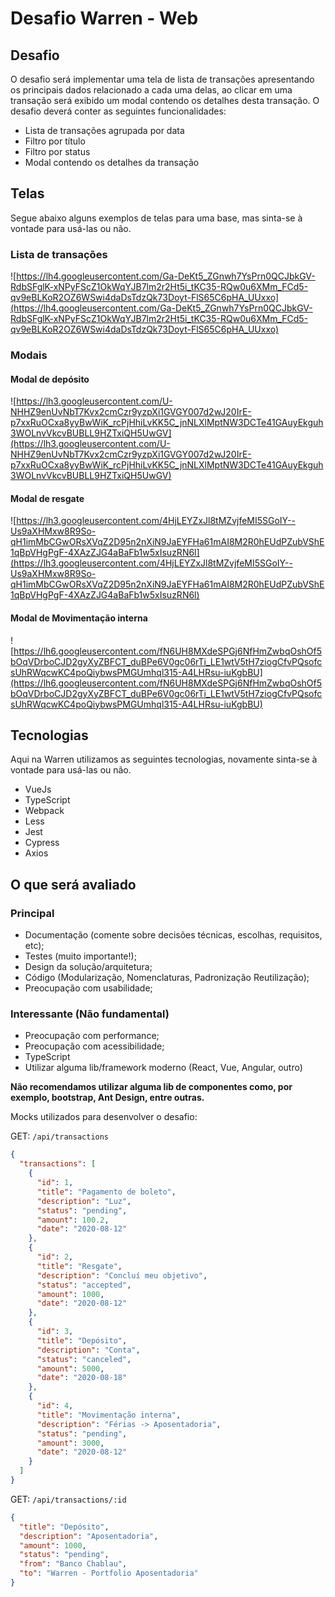 # Desafio Warren - Web

## Desafio

O desafio será implementar uma tela de lista de transações apresentando os principais dados relacionado a cada uma delas, ao clicar em uma transação será exibido um modal contendo os detalhes desta transação. O desafio deverá conter as seguintes funcionalidades:

- Lista de transações agrupada por data
- Filtro por título
- Filtro por status
- Modal contendo os detalhes da transação

## Telas

Segue abaixo alguns exemplos de telas para uma base, mas sinta-se à vontade para usá-las ou não.

### Lista de transações

![https://lh4.googleusercontent.com/Ga-DeKt5_ZGnwh7YsPrn0QCJbkGV-RdbSFglK-xNPyFScZ1OkWqYJB7lm2r2Ht5i_tKC35-RQw0u6XMm_FCd5-qv9eBLKoR2OZ6WSwi4daDsTdzQk73Doyt-FlS65C6pHA_UUxxo](https://lh4.googleusercontent.com/Ga-DeKt5_ZGnwh7YsPrn0QCJbkGV-RdbSFglK-xNPyFScZ1OkWqYJB7lm2r2Ht5i_tKC35-RQw0u6XMm_FCd5-qv9eBLKoR2OZ6WSwi4daDsTdzQk73Doyt-FlS65C6pHA_UUxxo)

### Modais

#### Modal de depósito
![https://lh3.googleusercontent.com/U-NHHZ9enUvNbT7Kvx2cmCzr9yzpXi1GVGY007d2wJ20IrE-p7xxRuOCxa8yyBwWiK_rcPjHhiLvKK5C_jnNLXlMptNW3DCTe41GAuyEkguh3WOLnvVkcvBUBLL9HZTxiQH5UwGV](https://lh3.googleusercontent.com/U-NHHZ9enUvNbT7Kvx2cmCzr9yzpXi1GVGY007d2wJ20IrE-p7xxRuOCxa8yyBwWiK_rcPjHhiLvKK5C_jnNLXlMptNW3DCTe41GAuyEkguh3WOLnvVkcvBUBLL9HZTxiQH5UwGV)


#### Modal de resgate
![https://lh3.googleusercontent.com/4HjLEYZxJl8tMZvjfeMI5SGoIY--Us9aXHMxw8R9So-qH1imMbCGwORsXVqZ2D95n2nXiN9JaEYFHa61mAI8M2R0hEUdPZubVShE1qBpVHgPgF-4XAzZJG4aBaFb1w5xIsuzRN6l](https://lh3.googleusercontent.com/4HjLEYZxJl8tMZvjfeMI5SGoIY--Us9aXHMxw8R9So-qH1imMbCGwORsXVqZ2D95n2nXiN9JaEYFHa61mAI8M2R0hEUdPZubVShE1qBpVHgPgF-4XAzZJG4aBaFb1w5xIsuzRN6l)


#### Modal de Movimentação interna
![https://lh6.googleusercontent.com/fN6UH8MXdeSPGj6NfHmZwbqOshOf5bOqVDrboCJD2gyXyZBFCT_duBPe6V0gc06rTi_LE1wtV5tH7ziogCfvPQsofcsUhRWqcwKC4poQiybwsPMGUmhql315-A4LHRsu-iuKgbBU](https://lh6.googleusercontent.com/fN6UH8MXdeSPGj6NfHmZwbqOshOf5bOqVDrboCJD2gyXyZBFCT_duBPe6V0gc06rTi_LE1wtV5tH7ziogCfvPQsofcsUhRWqcwKC4poQiybwsPMGUmhql315-A4LHRsu-iuKgbBU)

## Tecnologias

Aqui na Warren utilizamos as seguintes tecnologias, novamente sinta-se à vontade para usá-las ou não.

- VueJs
- TypeScript
- Webpack
- Less
- Jest
- Cypress
- Axios

## O que será avaliado

### Principal

- Documentação (comente sobre decisões técnicas, escolhas, requisitos, etc);
- Testes (muito importante!);
- Design da solução/arquitetura;
- Código (Modularização, Nomenclaturas, Padronização Reutilização);
- Preocupação com usabilidade;

### Interessante (Não fundamental)

- Preocupação com performance;
- Preocupação com acessibilidade;
- TypeScript
- Utilizar alguma lib/framework moderno (React, Vue, Angular, outro)

**Não recomendamos utilizar alguma lib de componentes como, por exemplo, bootstrap, Ant Design, entre outras.**

Mocks utilizados para desenvolver o desafio:

GET: `/api/transactions`

```json
{
  "transactions": [
    {
      "id": 1,
      "title": "Pagamento de boleto",
      "description": "Luz",
      "status": "pending",
      "amount": 100.2,
      "date": "2020-08-12"
    },
    {
      "id": 2,
      "title": "Resgate",
      "description": "Concluí meu objetivo",
      "status": "accepted",
      "amount": 1000,
      "date": "2020-08-12"
    },
    {
      "id": 3,
      "title": "Depósito",
      "description": "Conta",
      "status": "canceled",
      "amount": 5000,
      "date": "2020-08-18"
    },
    {
      "id": 4,
      "title": "Movimentação interna",
      "description": "Férias -> Aposentadoria",
      "status": "pending",
      "amount": 3000,
      "date": "2020-08-12"
    }
  ]
}
```

GET: `/api/transactions/:id`

```json
{
  "title": "Depósito",
  "description": "Aposentadoria",
  "amount": 1000,
  "status": "pending",
  "from": "Banco Chablau",
  "to": "Warren - Portfolio Aposentadoria"
}
```